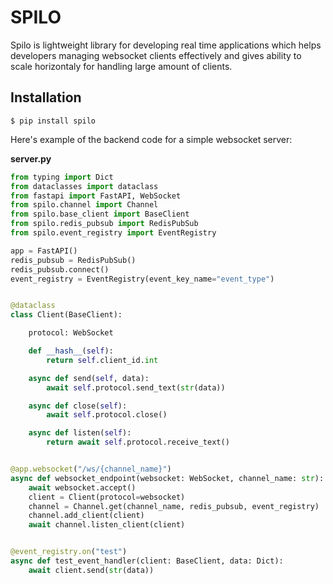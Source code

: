 # SPILO

Spilo is lightweight library for developing real time applications which helps developers managing websocket clients effectively and gives ability to scale horizontaly for handling large amount of clients.

## Installation


```console
$ pip install spilo
```


Here's example of the backend code for a simple websocket server:

**server.py**


```python
from typing import Dict
from dataclasses import dataclass
from fastapi import FastAPI, WebSocket
from spilo.channel import Channel
from spilo.base_client import BaseClient
from spilo.redis_pubsub import RedisPubSub
from spilo.event_registry import EventRegistry

app = FastAPI()
redis_pubsub = RedisPubSub()
redis_pubsub.connect()
event_registry = EventRegistry(event_key_name="event_type")


@dataclass
class Client(BaseClient):

    protocol: WebSocket

    def __hash__(self):
        return self.client_id.int

    async def send(self, data):
        await self.protocol.send_text(str(data))

    async def close(self):
        await self.protocol.close()

    async def listen(self):
        return await self.protocol.receive_text()


@app.websocket("/ws/{channel_name}")
async def websocket_endpoint(websocket: WebSocket, channel_name: str):
    await websocket.accept()
    client = Client(protocol=websocket)
    channel = Channel.get(channel_name, redis_pubsub, event_registry)
    channel.add_client(client)
    await channel.listen_client(client)


@event_registry.on("test")
async def test_event_handler(client: BaseClient, data: Dict):
    await client.send(str(data))
```
